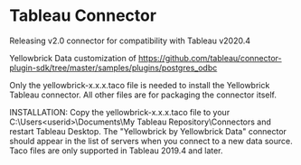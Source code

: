 # Tableau Connector

Releasing v2.0 connector for compatibility with Tableau v2020.4


Yellowbrick Data customization of
https://github.com/tableau/connector-plugin-sdk/tree/master/samples/plugins/postgres_odbc


Only the yellowbrick-x.x.x.taco file is needed to install the Yellowbrick Tableau connector.  All other files are for packaging the connector itself. 

INSTALLATION:
Copy the yellowbrick-x.x.x.taco file to your C:\Users\<userid>\Documents\My Tableau Repository\Connectors and restart Tableau Desktop.  The "Yellowbrick by Yellowbrick Data" connector should appear in the list of servers when you connect to a new data source.  Taco files are only supported in Tableau 2019.4 and later. 

